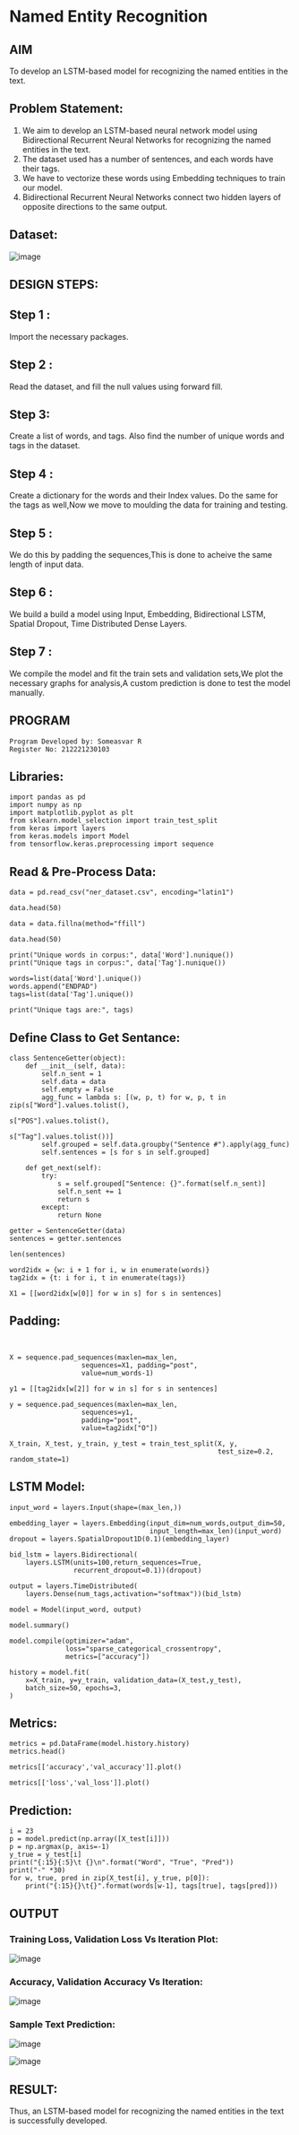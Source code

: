 # Named Entity Recognition

## AIM

To develop an LSTM-based model for recognizing the named entities in the text.

## Problem Statement:
1. We aim to develop an LSTM-based neural network model using Bidirectional Recurrent Neural Networks for recognizing the named entities in the text.
2. The dataset used has a number of sentences, and each words have their tags.
3. We have to vectorize these words using Embedding techniques to train our model.
4. Bidirectional Recurrent Neural Networks connect two hidden layers of opposite directions to the same output.
## Dataset:

![image](https://github.com/SOMEASVAR/named-entity-recognition/assets/93434149/ec7a565b-12d7-4a92-874f-4b45112b2dba)

## DESIGN STEPS:
## Step 1 : 
Import the necessary packages.

## Step 2 : 
Read the dataset, and fill the null values using forward fill.

## Step 3: 
Create a list of words, and tags. Also find the number of unique words and tags in the dataset.

## Step 4 : 

Create a dictionary for the words and their Index values. Do the same for the tags as well,Now we move to moulding the data for training and testing.

## Step 5 : 
We do this by padding the sequences,This is done to acheive the same length of input data.

## Step 6 : 
We build a build a model using Input, Embedding, Bidirectional LSTM, Spatial Dropout, Time Distributed Dense Layers.

## Step 7 : 
We compile the model and fit the train sets and validation sets,We plot the necessary graphs for analysis,A custom prediction is done to test the model manually.


## PROGRAM
```
Program Developed by: Someasvar R
Register No: 212221230103
```
## Libraries:
```
import pandas as pd
import numpy as np
import matplotlib.pyplot as plt
from sklearn.model_selection import train_test_split
from keras import layers
from keras.models import Model
from tensorflow.keras.preprocessing import sequence
```
## Read & Pre-Process Data:
```
data = pd.read_csv("ner_dataset.csv", encoding="latin1")

data.head(50)

data = data.fillna(method="ffill")

data.head(50)

print("Unique words in corpus:", data['Word'].nunique())
print("Unique tags in corpus:", data['Tag'].nunique())

words=list(data['Word'].unique())
words.append("ENDPAD")
tags=list(data['Tag'].unique())

print("Unique tags are:", tags)
```
## Define Class to Get Sentance:
```
class SentenceGetter(object):
    def __init__(self, data):
        self.n_sent = 1
        self.data = data
        self.empty = False
        agg_func = lambda s: [(w, p, t) for w, p, t in zip(s["Word"].values.tolist(),
                                                           s["POS"].values.tolist(),
                                                           s["Tag"].values.tolist())]
        self.grouped = self.data.groupby("Sentence #").apply(agg_func)
        self.sentences = [s for s in self.grouped]
    
    def get_next(self):
        try:
            s = self.grouped["Sentence: {}".format(self.n_sent)]
            self.n_sent += 1
            return s
        except:
            return None

getter = SentenceGetter(data)
sentences = getter.sentences

len(sentences)

word2idx = {w: i + 1 for i, w in enumerate(words)}
tag2idx = {t: i for i, t in enumerate(tags)}

X1 = [[word2idx[w[0]] for w in s] for s in sentences]
```
## Padding:
```


X = sequence.pad_sequences(maxlen=max_len,
                  sequences=X1, padding="post",
                  value=num_words-1)

y1 = [[tag2idx[w[2]] for w in s] for s in sentences]

y = sequence.pad_sequences(maxlen=max_len,
                  sequences=y1,
                  padding="post",
                  value=tag2idx["O"])

X_train, X_test, y_train, y_test = train_test_split(X, y,
                                                    test_size=0.2, random_state=1)
```
## LSTM Model:
```
input_word = layers.Input(shape=(max_len,))

embedding_layer = layers.Embedding(input_dim=num_words,output_dim=50,
                                   input_length=max_len)(input_word)
dropout = layers.SpatialDropout1D(0.1)(embedding_layer)

bid_lstm = layers.Bidirectional(
    layers.LSTM(units=100,return_sequences=True,
                recurrent_dropout=0.1))(dropout)

output = layers.TimeDistributed(
    layers.Dense(num_tags,activation="softmax"))(bid_lstm)

model = Model(input_word, output)  

model.summary()

model.compile(optimizer="adam",
              loss="sparse_categorical_crossentropy",
              metrics=["accuracy"])

history = model.fit(
    x=X_train, y=y_train, validation_data=(X_test,y_test),
    batch_size=50, epochs=3,
)
```
## Metrics:
```
metrics = pd.DataFrame(model.history.history)
metrics.head()

metrics[['accuracy','val_accuracy']].plot()

metrics[['loss','val_loss']].plot()
```
## Prediction:
```
i = 23
p = model.predict(np.array([X_test[i]]))
p = np.argmax(p, axis=-1)
y_true = y_test[i]
print("{:15}{:5}\t {}\n".format("Word", "True", "Pred"))
print("-" *30)
for w, true, pred in zip(X_test[i], y_true, p[0]):
    print("{:15}{}\t{}".format(words[w-1], tags[true], tags[pred]))
```

## OUTPUT

### Training Loss, Validation Loss Vs Iteration Plot:
![image](https://github.com/SOMEASVAR/named-entity-recognition/assets/93434149/42cfe848-fc95-4c28-a8bd-2a2113a1c0ad)
### Accuracy, Validation Accuracy Vs Iteration:
![image](https://github.com/SOMEASVAR/named-entity-recognition/assets/93434149/c05fc771-3592-4ed8-95c0-a76e8a724bdc)


### Sample Text Prediction:
![image](https://github.com/SOMEASVAR/named-entity-recognition/assets/93434149/c2cb0c03-e7b8-4081-b2af-f8d8ad436755)




![image](https://github.com/SOMEASVAR/named-entity-recognition/assets/93434149/54dcc8f1-59b2-4996-916c-247bcaa666f7)


## RESULT:
Thus, an LSTM-based model for recognizing the named entities in the text is successfully developed.
